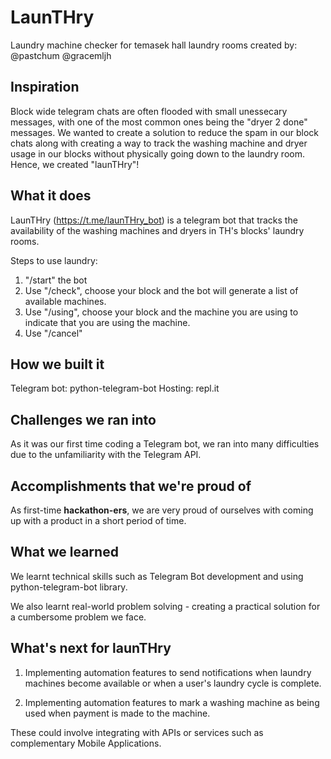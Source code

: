# LaunTHry
Laundry machine checker for temasek hall laundry rooms created by:
@pastchum
@gracemljh

## Inspiration
Block wide telegram chats are often flooded with small unessecary messages, with one of the most common ones being the "dryer 2 done" messages. We wanted to create a solution to reduce the spam in our block chats along with creating a way to track the washing machine and dryer usage in our blocks without physically going down to the laundry room. Hence, we created "launTHry"! 

## What it does
LaunTHry (https://t.me/launTHry_bot) is a telegram bot that tracks the availability of the washing machines and dryers in TH's blocks' laundry rooms. 

Steps to use laundry:
1. "/start" the bot
2. Use "/check", choose your block and the bot will generate a list of available machines.
3. Use "/using", choose your block and the machine you are using to indicate that you are using the machine.
4. Use "/cancel"

## How we built it
Telegram bot: python-telegram-bot
Hosting: repl.it

## Challenges we ran into
As it was our first time coding a Telegram bot, we ran into many difficulties due to the unfamiliarity with the Telegram API. 

## Accomplishments that we're proud of
As first-time **hackathon-ers**, we are very proud of ourselves with coming up with a product in a short period of time. 

## What we learned
We learnt technical skills such as Telegram Bot development and using python-telegram-bot library.

We also learnt real-world problem solving - creating a practical solution for a cumbersome problem we face.

## What's next for launTHry
1. Implementing automation features to send notifications when laundry machines become available or when a user's laundry cycle is complete.

2. Implementing automation features to mark a washing machine as being used when payment is made to the machine.

These could involve integrating with APIs or services such as complementary Mobile Applications.
